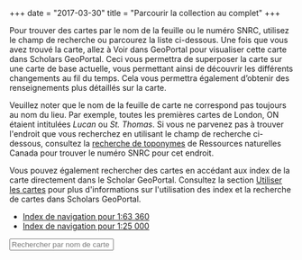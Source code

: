 +++
date = "2017-03-30"
title = "Parcourir la collection au complet"
+++

Pour trouver des cartes par le nom de la feuille ou le numéro SNRC, utilisez le champ de recherche ou parcourez la liste ci-dessous. Une fois que vous avez trouvé la carte, allez à Voir dans GeoPortal pour visualiser cette carte dans Scholars GeoPortal. Ceci vous permettra de superposer la carte sur une carte de base actuelle, vous permettant ainsi de découvrir les différents changements au fil du temps. Cela vous permettra également d’obtenir des renseignements plus détaillés sur la carte. 

Veuillez noter que le nom de la feuille de carte ne correspond pas toujours au nom du lieu. Par exemple, toutes les premières cartes de London, ON étaient intitulées _Lucan_ ou _St. Thomas_. Si vous ne parvenez pas à trouver l'endroit que vous recherchez en utilisant le champ de recherche ci-dessous, consultez la [recherche de toponymes](http://www4.rncan.gc.ca/recherche-de-noms-de-lieux/search) de Ressources naturelles Canada pour trouver le numéro SNRC pour cet endroit. 

Vous pouvez également rechercher des cartes en accédant aux index de la carte directement dans le Scholar GeoPortal. Consultez la section [Utiliser les cartes](../using-maps/) pour plus d'informations sur l'utilisation des index et la recherche de cartes dans Scholars GeoPortal. 

- [Index de navigation pour 1:63 360](http://geo.scholarsportal.info/#r/details/_uri@=564032357&_add:true) 
- [Index de navigation pour 1:25 000](http://geo.scholarsportal.info/#r/details/_uri@=847590539&_add:true) 

<input placeholder="Rechercher par nom de carte ou numéro SNRC" name="Place name search" id="index-filter" type="text" aria-label="Recherche par feuille nom ou numéro de carte"/>

<script>
// Import a json file (previously sorted by place name, then year) and display, keeping all of the items with the same place name displayed together

  $.getJSON("../../combined_namesort.json", function(json) {

    // Create an array from the json file
    var jsontext = JSON.parse(JSON.stringify(json));
    var lines = '';

    for (var i = 0; i<jsontext.length; i++) {
      var title = jsontext[i].title.replace(/[^a-zA-Z0-9-_]/g, '');

      // if the title for the current item is not the same as the previous one, print the place name
      if (jsontext[ (i===0) ? (jsontext.length-1) : (i-1)].title !== jsontext[i].title) {
        lines += '<div>';
        lines += '<a class="toggle-mapsheets" href="" data-target="' + title + '-section">' + jsontext[i].title + ' <p class="hidden-sheet" aria-hidden="true"> ' + jsontext[i].sheet +'</p></a></div>';
      }

      lines += '<div class="' + title + '-section sheet-item">';
      lines += '<p>Année: ' + jsontext[i].year + ', ';
      lines += 'nº de feuille: ' + jsontext[i].sheet + ' |';
      lines += '<a href="http://geo.scholarsportal.info/#r/details/_uri@=' + jsontext[i].fullname + '&_add:true" target="_blank"> Voir dans GeoPortal<i class="fa fa-external-link" aria-hidden="true"></i></a>| '; 
      lines += '<a href="http://ocul.on.ca/topomaps/map-images/' + jsontext[i].fullname + '.jpg"> Télécharger l\'image</a></p>';
      lines += '</div>';

      // append the content into the div with the same id
      $(lines).appendTo('#index');

      // reset the lines variable so it isn't duplicated on the next loop
      lines = "";
    }

    // expand to see all sheets when the place name is clicked
    $( '.toggle-mapsheets' ).click(function(e) {
      e.preventDefault();
      var cssClass = $(e.target).data('target');
      $( '.' + cssClass ).toggle();
    });

    // Filter box
    $('#index-filter').keyup(function(){
        var valThis = $(this).val().toLowerCase();
        $('.sheet-item:visible').hide();

    if(valThis == ""){
        $('.toggle-mapsheets').show();           
    }

    else {
      $('.toggle-mapsheets').each(function(){
          var text = $(this).text().toLowerCase();
          (text.indexOf(valThis) >= 0) ? $(this).show() : $(this).hide();
      });
    };
  });
});
</script>

<div id="index"></div>
